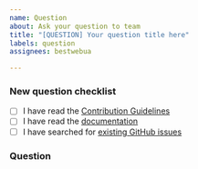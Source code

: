 ```yaml
---
name: Question
about: Ask your question to team
title: "[QUESTION] Your question title here"
labels: question
assignees: bestwebua

---
```


<!-- Thanks for helping to make `healthcheck_endpoint` better! Before submit your question, please make sure to check the following boxes by putting an x in the [ ] (don't: [x ], [ x], do: [x]) -->

### New question checklist

- [ ] I have read the [Contribution Guidelines](https://github.com/obstools/healthcheck-endpoint/blob/master/CONTRIBUTING.md)
- [ ] I have read the [documentation](https://github.com/obstools/healthcheck-endpoint/blob/master/README.md)
- [ ] I have searched for [existing GitHub issues](https://github.com/obstools/healthcheck-endpoint/issues)

<!-- Please use next pattern for your question title: [QUESTION] Your question title here -->

### Question

<!-- Your question context here -->
